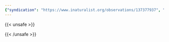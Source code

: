 ```yaml
---
{"syndication": "https://www.inaturalist.org/observations/137377937", "date": "2022-10-02T13:46:34-04:00", "taxon": {"name": "Setaria faberi", "common_name": "giant foxtail"}, "quality_grade": "research", "identifications_most_agree": true, "species_guess": "giant foxtail", "identifications_most_disagree": false, "captive": false, "project_ids": [4034], "community_taxon_id": 79067, "geojson": {"type": "Point", "coordinates": [-75.2454769444, 43.0824483333]}, "owners_identification_from_vision": true, "identifications_count": 1, "obscured": false, "num_identification_agreements": 1, "num_identification_disagreements": 0, "place_guess": "Utica, NY 13501, USA", "photos": [{"id": 234619832, "license_code": "cc-by-nc", "original_dimensions": {"width": 1536, "height": 2048}, "url": "https://inaturalist-open-data.s3.amazonaws.com/photos/234619832/square.jpeg", "attribution": "(c) Brandon Rozek, some rights reserved (CC BY-NC)", "flags": [], "moderator_actions": [], "hidden": false}, {"id": 234619850, "license_code": "cc-by-nc", "original_dimensions": {"width": 1536, "height": 2048}, "url": "https://inaturalist-open-data.s3.amazonaws.com/photos/234619850/square.jpeg", "attribution": "(c) Brandon Rozek, some rights reserved (CC BY-NC)", "flags": [], "moderator_actions": [], "hidden": false}]}
---
```

{{< unsafe >}}

{{< /unsafe >}}
